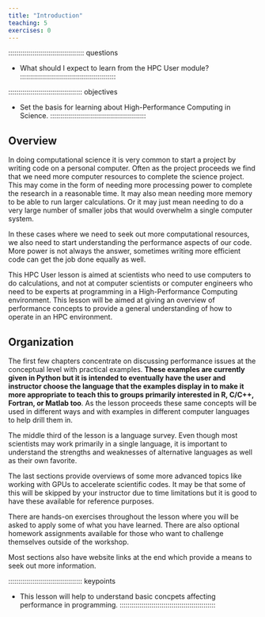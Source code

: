 ```yaml
---
title: "Introduction"
teaching: 5
exercises: 0
---
```


:::::::::::::::::::::::::::::::::::::: questions
- What should I expect to learn from the HPC User module?
::::::::::::::::::::::::::::::::::::::::::::::::

::::::::::::::::::::::::::::::::::::: objectives
- Set the basis for learning about High-Performance Computing in Science.
::::::::::::::::::::::::::::::::::::::::::::::::


## Overview

In doing computational science it is very common to start a project by
writing code on a personal computer.
Often as the project proceeds we find that we need more computer resources
to complete the science project.
This may come in the form of needing more processing power 
to complete the research in a reasonable time.
It may also mean needing more memory to be able to run larger calculations.
Or it may just mean needing to do a very large number of smaller jobs
that would overwhelm a single computer system.

In these cases where we need to seek out more computational resources,
we also need to start understanding the performance aspects of our code.
More power is not always the answer, sometimes writing more efficient
code can get the job done equally as well.

This HPC User lesson is aimed at scientists who need to use computers
to do calculations, and not at computer scientists or computer engineers
who need to be experts at programming in a High-Performance Computing
environment.
This lesson will be aimed at giving an overview of performance concepts
to provide a general understanding of how to operate in an HPC environment.

## Organization

The first few chapters concentrate on discussing performance issues
at the conceptual level with practical examples.
**These examples are currently given in Python but it is intended to
eventually have the user and instructor choose the language that the examples display
in to make it more appropriate to teach this to groups primarily 
interested in R, C/C++, Fortran, or Matlab too**.
As the lesson proceeds these same concepts will be used in different
ways and with examples in different computer languages to help drill them in.

The middle third of the lesson is a language survey.
Even though most scientists may work primarily in a single language,
it is important to understand the strengths and
weaknesses of alternative languages as well as their own favorite.

The last sections provide overviews of some more advanced topics
like working with GPUs to accelerate scientific codes.
It may be that some of this will be skipped by your instructor
due to time limitations but it is good to have these available
for reference purposes.

There are hands-on exercises throughout the lesson where you will
be asked to apply some of what you have learned.
There are also optional homework assignments available for those
who want to challenge themselves outside of the workshop.

Most sections also have website links at the end which provide
a means to seek out more information.

::::::::::::::::::::::::::::::::::::: keypoints
- This lesson will help to understand basic concpets affecting performance in programming.
::::::::::::::::::::::::::::::::::::::::::::::::


